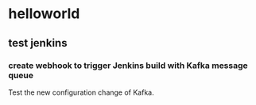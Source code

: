 # helloworld
## test jenkins 
### create webhook to trigger Jenkins build with Kafka message queue
Test the new configuration change of Kafka.
